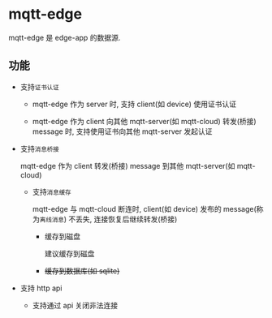 # mqtt-edge

mqtt-edge 是 edge-app 的数据源.

## 功能

- 支持`证书认证`

    - mqtt-edge 作为 server 时, 支持 client(如 device) 使用证书认证

    - mqtt-edge 作为 client 向其他 mqtt-server(如 mqtt-cloud) 转发(桥接) message 时, 支持使用证书向其他 mqtt-server 发起认证

- 支持`消息桥接`

    mqtt-edge 作为 client 转发(桥接) message 到其他 mqtt-server(如 mqtt-cloud)

    - 支持`消息缓存`

        mqtt-edge 与 mqtt-cloud 断连时, client(如 device) 发布的 message(称为`离线消息`) 不丢失, 连接恢复后继续转发(桥接)

        - 缓存到磁盘

            建议缓存到磁盘

        <strike>

        - 缓存到数据库(如 sqlite)

        </strike>

- 支持 http api

    - 支持通过 api 关闭非法连接
